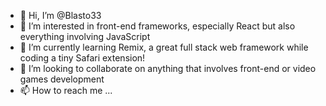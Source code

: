 - 👋 Hi, I’m @Blasto33
- 👀 I’m interested in front-end frameworks, especially React but also everything involving JavaScript
- 🌱 I’m currently learning Remix, a great full stack web framework while coding a tiny Safari extension!
- 💞️ I’m looking to collaborate on anything that involves front-end or video games development
- 📫 How to reach me ...

<!---
Blasto33/Blasto33 is a ✨ special ✨ repository because its `README.md` (this file) appears on your GitHub profile.
You can click the Preview link to take a look at your changes.
--->

